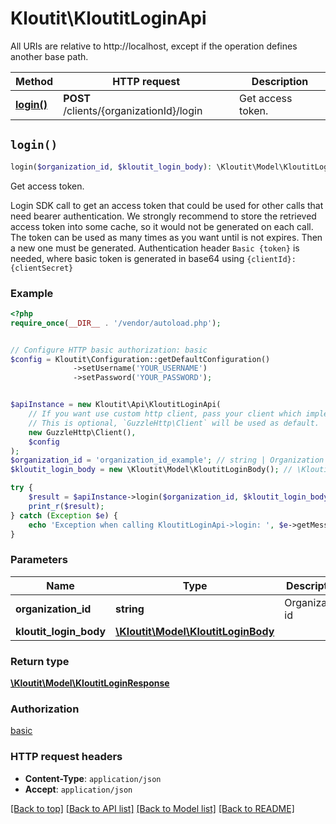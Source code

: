 # Kloutit\KloutitLoginApi

All URIs are relative to http://localhost, except if the operation defines another base path.

| Method | HTTP request | Description |
| ------------- | ------------- | ------------- |
| [**login()**](KloutitLoginApi.md#login) | **POST** /clients/{organizationId}/login | Get access token. |


## `login()`

```php
login($organization_id, $kloutit_login_body): \Kloutit\Model\KloutitLoginResponse
```

Get access token.

Login SDK call to get an access token that could be used for other calls that need bearer authentication. We strongly recommend to store the retrieved access token into some cache, so it would not be generated on each call. The token can be used as many times as you want until is not expires. Then a new one must be generated. Authentication header `Basic {token}` is needed, where basic token is generated in base64 using `{clientId}:{clientSecret}`

### Example

```php
<?php
require_once(__DIR__ . '/vendor/autoload.php');


// Configure HTTP basic authorization: basic
$config = Kloutit\Configuration::getDefaultConfiguration()
              ->setUsername('YOUR_USERNAME')
              ->setPassword('YOUR_PASSWORD');


$apiInstance = new Kloutit\Api\KloutitLoginApi(
    // If you want use custom http client, pass your client which implements `GuzzleHttp\ClientInterface`.
    // This is optional, `GuzzleHttp\Client` will be used as default.
    new GuzzleHttp\Client(),
    $config
);
$organization_id = 'organization_id_example'; // string | Organization id
$kloutit_login_body = new \Kloutit\Model\KloutitLoginBody(); // \Kloutit\Model\KloutitLoginBody

try {
    $result = $apiInstance->login($organization_id, $kloutit_login_body);
    print_r($result);
} catch (Exception $e) {
    echo 'Exception when calling KloutitLoginApi->login: ', $e->getMessage(), PHP_EOL;
}
```

### Parameters

| Name | Type | Description  | Notes |
| ------------- | ------------- | ------------- | ------------- |
| **organization_id** | **string**| Organization id | |
| **kloutit_login_body** | [**\Kloutit\Model\KloutitLoginBody**](../Model/KloutitLoginBody.md)|  | |

### Return type

[**\Kloutit\Model\KloutitLoginResponse**](../Model/KloutitLoginResponse.md)

### Authorization

[basic](../../README.md#basic)

### HTTP request headers

- **Content-Type**: `application/json`
- **Accept**: `application/json`

[[Back to top]](#) [[Back to API list]](../../README.md#endpoints)
[[Back to Model list]](../../README.md#models)
[[Back to README]](../../README.md)
